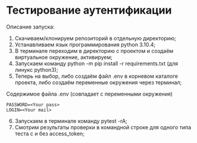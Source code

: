 # Тестирование аутентификации 
Описание запуска:
1. Скачиваем/клонируем репозиторий в отдельную директорию;
2. Устанавливаем язык программирования python 3.10.4;
3. В терминале переходим в директорию с проектом и создаём виртуальное окружение, активируем;
4. Запускаем команду python -m pip install -r requirements.txt (для линукс python3);
5. Теперь на выбор, либо создаём файл .env в корневом каталоге проекта, либо создаём переменные
окружения через терминал;

Содержимое файла .env (совпадает с переменными окружения)
```
PASSWORD=<Your pass>
LOGIN=<Your mail>
```

6. Запускаем в терминале команду pytest -rA;
7. Смотрим результаты проверки в командной строке для одного типа теста с и без access_token;

